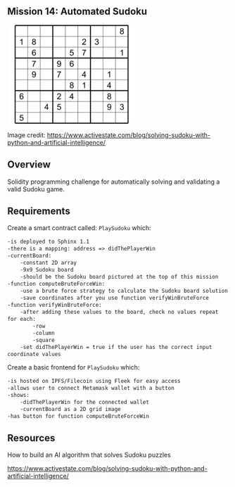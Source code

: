 ## Mission 14: Automated Sudoku

<img src="images/puzzleToSolve.png" alt="puzzleToSolve"/>

Image credit: https://www.activestate.com/blog/solving-sudoku-with-python-and-artificial-intelligence/

## Overview

Solidity programming challenge for
automatically solving and validating a valid Sudoku game.

## Requirements

Create a smart contract called: ```PlaySudoku``` which:

    -is deployed to Sphinx 1.1
    -there is a mapping: address => didThePlayerWin
    -currentBoard:
        -constant 2D array
        -9x9 Sudoku board
        -should be the Sudoku board pictured at the top of this mission 
    -function computeBruteForceWin:
        -use a brute force strategy to calculate the Sudoku board solution
        -save coordinates after you use function verifyWinBruteForce
    -function verifyWinBruteForce:
        -after adding these values to the board, check no values repeat for each:
            -row
            -column
            -square
        -set didThePlayerWin = true if the user has the correct input coordinate values

Create a basic frontend for ```PlaySudoku``` which:

    -is hosted on IPFS/Filecoin using Fleek for easy access
    -allows user to connect Metamask wallet with a button
    -shows: 
        -didThePlayerWin for the connected wallet
        -currentBoard as a 2D grid image
    -has button for function computeBruteForceWin

## Resources

How to build an AI algorithm that solves Sudoku puzzles 

https://www.activestate.com/blog/solving-sudoku-with-python-and-artificial-intelligence/